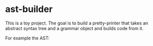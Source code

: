 # ast-builder

This is a toy project. The goal is to build a pretty-printer that takes an
abstract syntax tree and a grammar object and builds code from it.

For example the AST:
